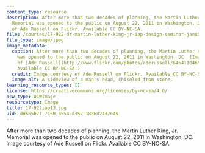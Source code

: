 ```yaml
---
content_type: resource
description: After more than two decades of planning, the Martin Luther King, Jr.
  Memorial was opened to the public on August 22, 2011 in Washington, DC. Image courtesy
  of Ade Russell on Flickr. Available CC BY-NC-SA.
file: /courses/17-922-dr-martin-luther-king-jr-iap-design-seminar-january-iap-2013/dd655b717150b554d3521856d2437e45_17-922iap13.jpg
file_type: image/jpeg
image_metadata:
  caption: After more than two decades of planning, the Martin Luther King, Jr. Memorial
    was opened to the public on August 22, 2011 in Washington, DC. (Image courtesy
    of [Ade Russell](http://www.flickr.com/photos/aderussell/6454110465/) on Flickr.
    Available CC BY-NC-SA.)
  credit: Image courtesy of Ade Russell on Flickr. Available CC BY-NC-SA.
  image-alt: A sideview of a man's head, chiseled from stone.
learning_resource_types: []
license: https://creativecommons.org/licenses/by-nc-sa/4.0/
ocw_type: OCWImage
resourcetype: Image
title: 17-922iap13.jpg
uid: dd655b71-7150-b554-d352-1856d2437e45
---
```

After more than two decades of planning, the Martin Luther King, Jr. Memorial was opened to the public on August 22, 2011 in Washington, DC. Image courtesy of Ade Russell on Flickr. Available CC BY-NC-SA.